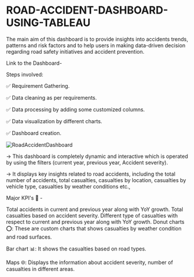 # ROAD-ACCIDENT-DASHBOARD-USING-TABLEAU
The main aim of this dashboard is to provide insights into accidents trends, patterns and risk factors and to help users in making data-driven decision regarding road safety initiatives and accident prevention.

Link to the Dashboard- 

Steps involved:

✅ Requirement Gathering.

✅ Data cleaning as per requirements.

✅ Data processing by adding some customized columns.

✅ Data visualization by different charts.

✅ Dashboard creation.


![RoadAccidentDashboard](https://github.com/Shalinee13/ROAD-ACCIDENT-DASHBOARD-USING-TABLEAU/assets/122949321/c2e7b164-11e3-4a2d-ae70-704919d65253)

-> This dashboard is completely dynamic and interactive which is operated by using the filters (current year, previous year, Accident severity).

-> It displays key insights related to road accidents, including the total number of accidents, total casualties, casualties by location, casualties by vehicle type, casualties by weather conditions etc.,

Major KPI's 🚀 -

Total accidents in current and previous year along with YoY growth.
Total casualties based on accident severity.
Different type of casualties with respect to current and previous year along with YoY growth.
Donut charts ⭕: These are custom charts that shows casualties by weather condition and road surfaces.

Bar chart 📊: It shows the casualties based on road types.

Maps 🌐: Displays the information about accident severity, number of casualties in different areas.
